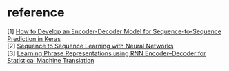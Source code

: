 # reference

[1] [How to Develop an Encoder-Decoder Model for Sequence-to-Sequence Prediction in Keras](https://machinelearningmastery.com/develop-encoder-decoder-model-sequence-sequence-prediction-keras/)       
[2] [Sequence to Sequence Learning with Neural Networks](https://arxiv.org/pdf/1409.3215.pdf)    
[3] [Learning Phrase Representations using RNN Encoder–Decoder for Statistical Machine Translation](https://arxiv.org/pdf/1406.1078.pdf)     
    
    

